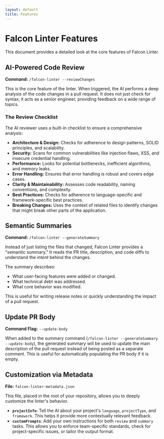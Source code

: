 ```yaml
---
layout: default
title: Features
---
```

# Falcon Linter Features

This document provides a detailed look at the core features of Falcon Linter.

## AI-Powered Code Review

**Command:** `/falcon-linter --reviewChanges`

This is the core feature of the linter. When triggered, the AI performs a deep analysis of the code changes in a pull request. It does not just check for syntax; it acts as a senior engineer, providing feedback on a wide range of topics.

### The Review Checklist

The AI reviewer uses a built-in checklist to ensure a comprehensive analysis:

-   **Architecture & Design:** Checks for adherence to design patterns, SOLID principles, and scalability.
-   **Security:** Scans for common vulnerabilities like injection flaws, XSS, and insecure credential handling.
-   **Performance:** Looks for potential bottlenecks, inefficient algorithms, and memory leaks.
-   **Error Handling:** Ensures that error handling is robust and covers edge cases.
-   **Clarity & Maintainability:** Assesses code readability, naming conventions, and complexity.
-   **Best Practices:** Checks for adherence to language-specific and framework-specific best practices.
-   **Breaking Changes:** Uses the context of related files to identify changes that might break other parts of the application.

## Semantic Summaries

**Command:** `/falcon-linter --generateSummary`

Instead of just listing the files that changed, Falcon Linter provides a "semantic summary." It reads the PR title, description, and code diffs to understand the *intent* behind the changes.

The summary describes:
-   What user-facing features were added or changed.
-   What technical debt was addressed.
-   What core behavior was modified.

This is useful for writing release notes or quickly understanding the impact of a pull request.

## Update PR Body

**Command Flag:** `--update-body`

When added to the summary command (`/falcon-linter --generateSummary --update-body`), the generated summary will be used to update the main description of the pull request instead of being posted as a separate comment. This is useful for automatically populating the PR body if it is empty.

## Customization via Metadata

**File:** `falcon-linter-metadata.json`

This file, placed in the root of your repository, allows you to deeply customize the linter's behavior.

-   **`projectInfo`**: Tell the AI about your project's `language`, `projectType`, and `framework`. This helps it provide more contextually relevant feedback.
-   **`customPrompts`**: Add your own instructions for both `review` and `summary` tasks. This allows you to enforce team-specific standards, check for project-specific issues, or tailor the output format.
